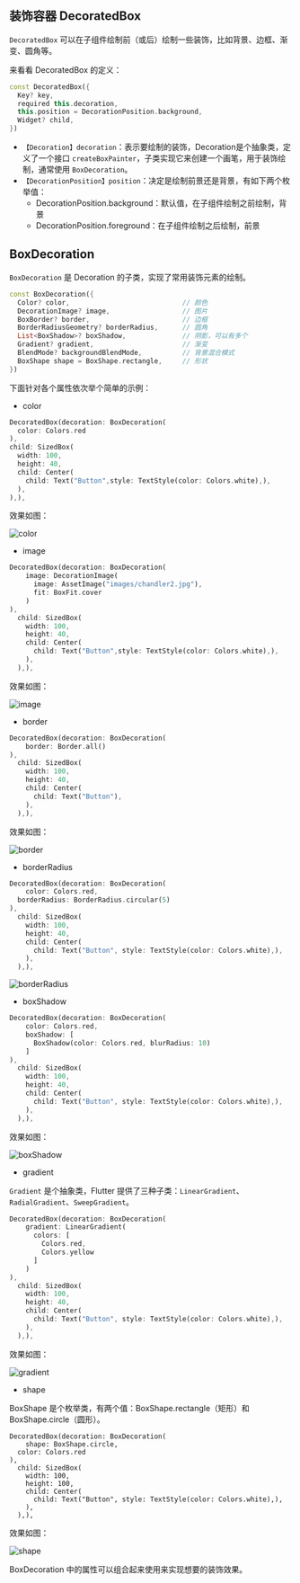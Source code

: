 ## 装饰容器 DecoratedBox

`DecoratedBox` 可以在子组件绘制前（或后）绘制一些装饰，比如背景、边框、渐变、圆角等。

来看看 DecoratedBox 的定义：

```dart
const DecoratedBox({
  Key? key,
  required this.decoration,
  this.position = DecorationPosition.background,
  Widget? child,
})
```

- `【Decoration】decoration`：表示要绘制的装饰，Decoration是个抽象类，定义了一个接口 `createBoxPainter`，子类实现它来创建一个画笔，用于装饰绘制，通常使用 `BoxDecoration`。
- `【DecorationPosition】position`：决定是绘制前景还是背景，有如下两个枚举值：
  - DecorationPosition.background：默认值，在子组件绘制之前绘制，背景
  - DecorationPosition.foreground：在子组件绘制之后绘制，前景

## BoxDecoration

`BoxDecoration` 是 Decoration 的子类，实现了常用装饰元素的绘制。

```dart
const BoxDecoration({
  Color? color,                            // 颜色
  DecorationImage? image,                  // 图片
  BoxBorder? border,                       // 边框
  BorderRadiusGeometry? borderRadius,      // 圆角
  List<BoxShadow>? boxShadow,              // 阴影，可以有多个
  Gradient? gradient,                      // 渐变
  BlendMode? backgroundBlendMode,          // 背景混合模式
  BoxShape shape = BoxShape.rectangle,     // 形状
})
```

下面针对各个属性依次举个简单的示例：

- color

```dart
DecoratedBox(decoration: BoxDecoration(
  color: Colors.red
),
child: SizedBox(
  width: 100,
  height: 40,
  child: Center(
    child: Text("Button",style: TextStyle(color: Colors.white),),
  ),
),),
```

效果如图：

![color](https://gitee.com/owenlee233/image_store/raw/master/202111130005921.png)

- image

```dart
DecoratedBox(decoration: BoxDecoration(
    image: DecorationImage(
      image: AssetImage("images/chandler2.jpg"),
      fit: BoxFit.cover
    )
),
  child: SizedBox(
    width: 100,
    height: 40,
    child: Center(
      child: Text("Button",style: TextStyle(color: Colors.white),),
    ),
  ),),
```

效果如图：

![image](https://gitee.com/owenlee233/image_store/raw/master/202111130008852.png)

- border

```dart
DecoratedBox(decoration: BoxDecoration(
    border: Border.all()
),
  child: SizedBox(
    width: 100,
    height: 40,
    child: Center(
      child: Text("Button"),
    ),
  ),),
```

效果如图：

![border](https://gitee.com/owenlee233/image_store/raw/master/202111130009927.png)

- borderRadius

```dart
DecoratedBox(decoration: BoxDecoration(
    color: Colors.red,
  borderRadius: BorderRadius.circular(5)
),
  child: SizedBox(
    width: 100,
    height: 40,
    child: Center(
      child: Text("Button", style: TextStyle(color: Colors.white),),
    ),
  ),),
```

![borderRadius](https://gitee.com/owenlee233/image_store/raw/master/202111130011284.png)

- boxShadow

```dart
DecoratedBox(decoration: BoxDecoration(
    color: Colors.red,
    boxShadow: [
      BoxShadow(color: Colors.red, blurRadius: 10)
    ]
),
  child: SizedBox(
    width: 100,
    height: 40,
    child: Center(
      child: Text("Button", style: TextStyle(color: Colors.white),),
    ),
  ),),
```

效果如图：

![boxShadow](https://gitee.com/owenlee233/image_store/raw/master/202111130021295.png)

- gradient

`Gradient` 是个抽象类，Flutter 提供了三种子类：`LinearGradient`、`RadialGradient`、`SweepGradient`。

```dart
DecoratedBox(decoration: BoxDecoration(
    gradient: LinearGradient(
      colors: [
        Colors.red,
        Colors.yellow
      ]
    )
),
  child: SizedBox(
    width: 100,
    height: 40,
    child: Center(
      child: Text("Button", style: TextStyle(color: Colors.white),),
    ),
  ),),
```

效果如图：

![gradient](https://gitee.com/owenlee233/image_store/raw/master/202111130017419.png)

- shape

BoxShape 是个枚举类，有两个值：BoxShape.rectangle（矩形）和 BoxShape.circle（圆形）。

```
DecoratedBox(decoration: BoxDecoration(
    shape: BoxShape.circle,
  color: Colors.red
),
  child: SizedBox(
    width: 100,
    height: 100,
    child: Center(
      child: Text("Button", style: TextStyle(color: Colors.white),),
    ),
  ),),
```

效果如图：

![shape](https://gitee.com/owenlee233/image_store/raw/master/202111130016409.png)

BoxDecoration 中的属性可以组合起来使用来实现想要的装饰效果。

